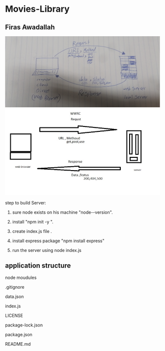 # Movies-Library

## Firas Awadallah

![wwrc](wwrc.jpg)
![wwrc](wwrc2.jpg)

step to build Server:

1. sure node exists on his machine  "node--version".

2. install "npm init -y ".

3. create index.js file .

4. install express package  "npm install express"  

5. run the server using node index.js

## application structure

node moudules

.gitignore

data.json

index.js

LICENSE

package-lock.json

package.json

README.md
